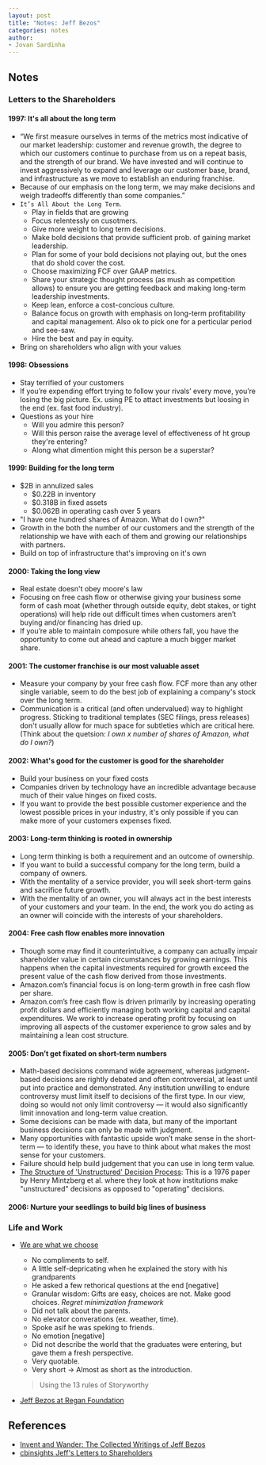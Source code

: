 ```yaml
---
layout: post
title: "Notes: Jeff Bezos"
categories: notes
author:
- Jovan Sardinha
---
```


## Notes

### Letters to the Shareholders

#### 1997: It's all about the long term

* “We first measure ourselves in terms of the metrics most indicative of our market leadership: customer and revenue growth, the degree to which our customers continue to purchase from us on a repeat basis, and the strength of our brand. We have invested and will continue to invest aggressively to expand and leverage our customer base, brand, and infrastructure as we move to establish an enduring franchise.
* Because of our emphasis on the long term, we may make decisions and weigh tradeoffs differently than some companies.”
* `It’s All About the Long Term`.
  * Play in fields that are growing
  * Focus relentessly on cusotmers.
  * Give more weight to long term decisions.
  * Make bold decisions that provide sufficient prob. of gaining market leadership.
  * Plan for some of your bold decisions not playing out, but the ones that do shold cover the cost.
  * Choose maximizing FCF over GAAP metrics.
  * Share your strategic thought process (as mush as competition allows) to ensure you are getting feedback and making long-term leadership investments.
  * Keep lean, enforce a cost-concious culture.
  * Balance focus on growth with emphasis on long-term profitability and capital management. Also ok to pick one for a perticular period and see-saw.
  * Hire the best and pay in equity.
* Bring on shareholders who align with your values

#### 1998: Obsessions

* Stay terrified of your customers
* If you’re expending effort trying to follow your rivals’ every move, you’re losing the big picture. Ex. using PE to attact investments but loosing in the end (ex. fast food industry).
* Questions as your hire
  * Will you admire this person?
  * Will this person raise the average level of effectiveness of ht group they're entering?
  * Along what dimention might this person be a superstar?

#### 1999: Building for the long term

* $2B in annulized sales
  * $0.22B in inventory
  * $0.318B in fixed assets
  * $0.062B in operating cash over 5 years
* "I have one hundred shares of Amazon. What do I own?"
* Growth in the both the number of our customers and the strength of the relationship we have with each of them and growing our relationships with partners.
* Build on top of infrastructure that's improving on it's own

#### 2000: Taking the long view

* Real estate doesn't obey moore's law
* Focusing on free cash flow or otherwise giving your business some form of cash moat (whether through outside equity, debt stakes, or tight operations) will help ride out difficult times when customers aren’t buying and/or financing has dried up.
* If you’re able to maintain composure while others fall, you have the opportunity to come out ahead and capture a much bigger market share.

#### 2001: The customer franchise is our most valuable asset

* Measure your company by your free cash flow. FCF more than any other single variable, seem to do the best job of explaining a company's stock over the long term.
* Communication is a critical (and often undervalued) way to highlight progress. Sticking to traditional templates (SEC filings, press releases) don't usually allow for much space for subtleties which are critical here. (Think about the quetsion: *I own x number of shares of Amazon, what do I own?*)

#### 2002: What's good for the customer is good for the shareholder

* Build your business on your fixed costs
* Companies driven by technology have an incredible advantage because much of their value hinges on fixed costs.
* If you want to provide the best possible customer experience and the lowest possible prices in your industry, it's only possible if you can make more of your customers expenses fixed.

#### 2003: Long-term thinking is rooted in ownership

* Long term thinking is both a requirement and an outcome of ownership.
* If you want to build a successful company for the long term, build a company of owners.
* With the mentality of a service provider, you will seek short-term gains and sacrifice future growth.
* With the mentality of an owner, you will always act in the best interests of your customers and your team. In the end, the work you do acting as an owner will coincide with the interests of your shareholders.

#### 2004: Free cash flow enables more innovation

* Though some may find it counterintuitive, a company can actually impair shareholder value in certain circumstances by growing earnings. This happens when the capital investments required for growth exceed the present value of the cash flow derived from those investments.
* Amazon.com’s financial focus is on long-term growth in free cash flow per share.
* Amazon.com’s free cash flow is driven primarily by increasing operating profit dollars and efficiently managing both working capital and capital expenditures. We work to increase operating profit by focusing on improving all aspects of the customer experience to grow sales and by maintaining a lean cost structure.


#### 2005: Don’t get fixated on short-term numbers

* Math-based decisions command wide agreement, whereas judgment-based decisions are rightly debated and often controversial, at least until put into practice and demonstrated. Any institution unwilling to endure controversy must limit itself to decisions of the first type. In our view, doing so would not only limit controversy — it would also significantly limit innovation and long-term value creation.
* Some decisions can be made with data, but many of the important business decisions can only be made with judgment.
* Many opportunities with fantastic upside won’t make sense in the short-term — to identify these, you have to think about what makes the most sense for your customers.
* Failure should help build judgement that you can use in long term value.
* [The Structure of 'Unstructured' Decision Process](https://pdfs.semanticscholar.org/699d/a9ee4cc772e8f8a8a273d40b56301487a560.pdf?_ga=2.264513292.2065806509.1615079967-1910542862.1615079967): This is a 1976 paper by Henry Mintzberg et al. where they look at how institutions make "unstructured" decisions as opposed to "operating" decisions.

#### 2006: Nurture your seedlings to build big lines of business





### Life and Work

* [We are what we choose](https://www.youtube.com/watch?v=vBmavNoChZc)
  * No compliments to self.
  * A little self-depricating when he explained the story with his grandparents
  * He asked a few rethorical questions at the end [negative]
  * Granular wisdom: Gifts are easy, choices are not. Make good choices. *Regret minimization framework*
  * Did not talk about the parents.
  * No elevator converations (ex. weather, time).
  * Spoke asif he was speking to friends.
  * No emotion [negative]
  * Did not describe the world that the graduates were entering, but gave them a fresh perspective.
  * Very quotable.
  * Very short -> Almost as short as the introduction.
  > Using the 13 rules of Storyworthy

* [Jeff Bezos at Regan Foundation](https://www.youtube.com/watch?v=u2LusJWZ6c4)



## References

* [Invent and Wander: The Collected Writings of Jeff Bezos](https://www.amazon.com/Invent-Wander-Collected-Writings-Introduction-ebook/dp/B08BCCT6MW)
* [cbinsights Jeff's Letters to Shareholders](https://www.cbinsights.com/research/bezos-amazon-shareholder-letters/)